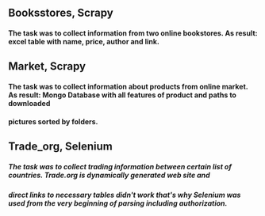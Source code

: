 ## Booksstores, Scrapy

#### The task was to collect information from two online bookstores. As result: excel table with name, price, author and link. 

## Market, Scrapy

#### The task was to collect information about products from online market. As result: Mongo Database with all features of product and paths to downloaded
#### pictures sorted by folders. 


## Trade_org, Selenium

##### The task was to collect trading information between certain list of countries. Trade.org is dynamically generated web site and 
##### direct links to necessary tables didn't work that's why Selenium was used from the very beginning of parsing including authorization.
